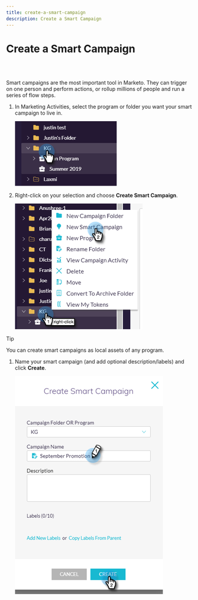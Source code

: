 ```yaml
---
title: create-a-smart-campaign
description: Create a Smart Campaign
---
```


# Create a Smart Campaign

<br>&nbsp;

Smart campaigns are the most important tool in Marketo. They can trigger on one person and perform actions, or rollup millions of people and run a series of flow steps.

1. In Marketing Activities, select the program or folder you want your smart campaign to live in.

   ![Image One](/help/sky/assets/smart-campaigns/create-a-smart-campaign/create-a-smart-campaign-1.png)

1. Right-click on your selection and choose **Create Smart Campaign**.

   ![Image Two](/help/sky/assets/smart-campaigns/create-a-smart-campaign/create-a-smart-campaign-2.png)

>[!TIP]
>
>You can create smart campaigns as local assets of any program.

1. Name your smart campaign (and add optional description/labels) and click **Create**.

   ![Image Three](/help/sky/assets/smart-campaigns/create-a-smart-campaign/create-a-smart-campaign-3.png)
